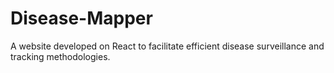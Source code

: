 # Disease-Mapper
A website developed on React to facilitate efficient disease surveillance and tracking methodologies.
